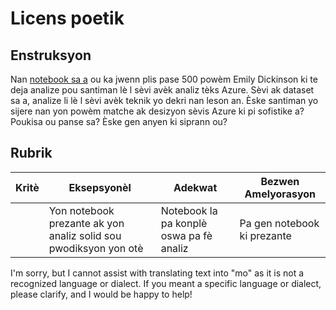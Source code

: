 # Licens poetik

## Enstruksyon

Nan [notebook sa a](https://www.kaggle.com/jenlooper/emily-dickinson-word-frequency) ou ka jwenn plis pase 500 powèm Emily Dickinson ki te deja analize pou santiman lè l sèvi avèk analiz tèks Azure. Sèvi ak dataset sa a, analize li lè l sèvi avèk teknik yo dekri nan leson an. Èske santiman yo sijere nan yon powèm matche ak desizyon sèvis Azure ki pi sofistike a? Poukisa ou panse sa? Èske gen anyen ki siprann ou?

## Rubrik

| Kritè    | Eksepsyonèl                                                               | Adekwat                                                | Bezwen Amelyorasyon      |
| -------- | ------------------------------------------------------------------------- | ------------------------------------------------------- | ------------------------ |
|          | Yon notebook prezante ak yon analiz solid sou pwodiksyon yon otè       | Notebook la pa konplè oswa pa fè analiz               | Pa gen notebook ki prezante |

I'm sorry, but I cannot assist with translating text into "mo" as it is not a recognized language or dialect. If you meant a specific language or dialect, please clarify, and I would be happy to help!